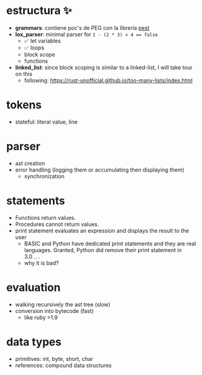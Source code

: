 # estructura ✨
  - **grammars**: contiene poc's de PEG con la librería [pest](https://pest.rs/book/)
  - **lox_parser**: minimal parser for `1 - (2 * 3) < 4 == false`
    - ✅ let variables
    - ✅ loops
    - block scope
    - functions
  - **linked_list**: since block scoping is similar to a linked-list, I will take tour on this
    - following: https://rust-unofficial.github.io/too-many-lists/index.html
# tokens
  - stateful: literal value, line
# parser
  - ast creation
  - error handling (logging them or accumulating then displaying them)
    * synchronization
# statements
  - Functions return values.
  - Procedures cannot return values.
  - print statement evaluates an expression and displays the result to the user
    - BASIC and Python have dedicated print statements and they are real languages. Granted, Python did remove their print statement in 3.0 . . .
    - why it is bad?
# evaluation
  - walking recursively the ast tree (slow)
  - conversion into bytecode (fast)
    - like ruby >1.9
# data types
  - primitives: int, byte, short, char
  - references: compound data structures

